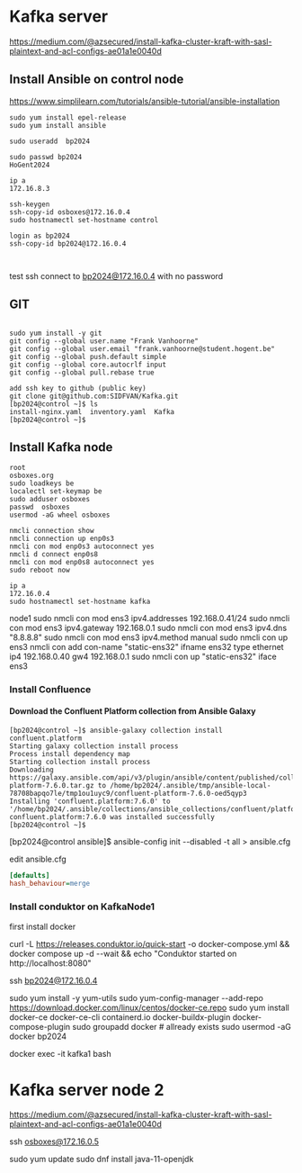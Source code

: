 # Kafka server

https://medium.com/@azsecured/install-kafka-cluster-kraft-with-sasl-plaintext-and-acl-configs-ae01a1e0040d





## Install Ansible on control node

<https://www.simplilearn.com/tutorials/ansible-tutorial/ansible-installation>

```console
sudo yum install epel-release
sudo yum install ansible

sudo useradd  bp2024

sudo passwd bp2024 
HoGent2024

ip a 
172.16.8.3

ssh-keygen
ssh-copy-id osboxes@172.16.0.4
sudo hostnamectl set-hostname control

login as bp2024
ssh-copy-id bp2024@172.16.0.4



```
test ssh connect to bp2024@172.16.0.4 with no password

## GIT

```console

sudo yum install -y git
git config --global user.name "Frank Vanhoorne"
git config --global user.email "frank.vanhoorne@student.hogent.be"
git config --global push.default simple
git config --global core.autocrlf input
git config --global pull.rebase true

add ssh key to github (public key)
git clone git@github.com:SIDFVAN/Kafka.git
[bp2024@control ~]$ ls
install-nginx.yaml  inventory.yaml  Kafka
[bp2024@control ~]$

```



## Install Kafka node

```console
root 
osboxes.org
sudo loadkeys be
localectl set-keymap be                     
sudo adduser osboxes
passwd  osboxes
usermod -aG wheel osboxes

nmcli connection show
nmcli connection up enp0s3
nmcli con mod enp0s3 autoconnect yes 
nmcli d connect enp0s8
nmcli con mod enp0s8 autoconnect yes 
sudo reboot now

ip a 
172.16.0.4
sudo hostnamectl set-hostname kafka
```
node1
sudo nmcli con mod ens3 ipv4.addresses 192.168.0.41/24
sudo nmcli con mod ens3 ipv4.gateway 192.168.0.1
sudo nmcli con mod ens3 ipv4.dns "8.8.8.8"
sudo nmcli con mod ens3 ipv4.method manual
sudo nmcli con up ens3
nmcli con add con-name "static-ens32" ifname ens32 type ethernet ip4 192.168.0.40 gw4 192.168.0.1
sudo nmcli con up "static-ens32" iface ens3
### Install Confluence

#### Download the Confluent Platform collection from Ansible Galaxy

```console
[bp2024@control ~]$ ansible-galaxy collection install confluent.platform
Starting galaxy collection install process
Process install dependency map
Starting collection install process
Downloading https://galaxy.ansible.com/api/v3/plugin/ansible/content/published/collections/artifacts/confluent-platform-7.6.0.tar.gz to /home/bp2024/.ansible/tmp/ansible-local-78708bapqo7le/tmp1ou1uyc9/confluent-platform-7.6.0-oed5qyp3
Installing 'confluent.platform:7.6.0' to '/home/bp2024/.ansible/collections/ansible_collections/confluent/platform'
confluent.platform:7.6.0 was installed successfully
[bp2024@control ~]$ 

```
[bp2024@control ansible]$ ansible-config init --disabled -t all > ansible.cfg

edit ansible.cfg

```ini
[defaults]
hash_behaviour=merge
```
### Install conduktor on KafkaNode1

first install docker


curl -L https://releases.conduktor.io/quick-start -o docker-compose.yml && docker compose up -d --wait && echo "Conduktor started on http://localhost:8080"


ssh bp2024@172.16.0.4





sudo yum install -y yum-utils
sudo yum-config-manager --add-repo https://download.docker.com/linux/centos/docker-ce.repo
sudo yum install docker-ce docker-ce-cli containerd.io docker-buildx-plugin docker-compose-plugin
sudo groupadd docker # allready exists
sudo usermod -aG docker bp2024

docker exec -it kafka1 bash

# Kafka server node 2

https://medium.com/@azsecured/install-kafka-cluster-kraft-with-sasl-plaintext-and-acl-configs-ae01a1e0040d

ssh osboxes@172.16.0.5

sudo yum update
sudo dnf install java-11-openjdk
